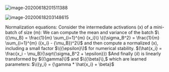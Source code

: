 ![image-20200618201511388](C:\Users\Willi\AppData\Roaming\Typora\typora-user-images\image-20200618201511388.png)







![image-20200618203148615](C:\Users\Willi\AppData\Roaming\Typora\typora-user-images\image-20200618203148615.png)













Normalization equations: Consider the intermediate activations (x) of a mini-batch of size \(m\): We can compute the mean and variance of the batch $\({\mu_B} = \frac{1}{m} \sum_{i=1}^{m} {x_i}\) \({\sigma_B^2} = \frac{1}{m} \sum_{i=1}^{m} ({x_i} - {\mu_B})^2\)$ and then compute a normalized \(x\), including a small factor $\({\epsilon}\)$ for numerical stability. $\(\hat{x_i} = \frac{x_i - \mu_B}{\sqrt{\sigma_B^2 + \epsilon}}\) $And finally $(\hat{x})$ is linearly transformed by $({\gamma}\)$ and $\({\beta}\),$ which are learned parameters: $\({y_i} = {\gamma * \hat{x_i} + \beta}$